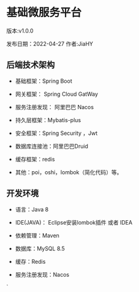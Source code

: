 基础微服务平台
===============
版本:v1.0.0

发布日期：2022-04-27 作者:JiaHY


## 后端技术架构
- 基础框架：Spring Boot 

- 网关框架： Spring Cloud GatWay

- 服务注册发现： 阿里巴巴 Nacos

- 持久层框架：Mybatis-plus 

- 安全框架：Spring Security ，Jwt 

- 数据库连接池：阿里巴巴Druid 

- 缓存框架：redis

- 其他：poi，oshi，lombok（简化代码）等。

## 开发环境

- 语言：Java 8

- IDE(JAVA)： Eclipse安装lombok插件 或者 IDEA

- 依赖管理：Maven

- 数据库：MySQL 8.5

- 缓存：Redis
  
- 服务注册发现：Nacos

                                    

`